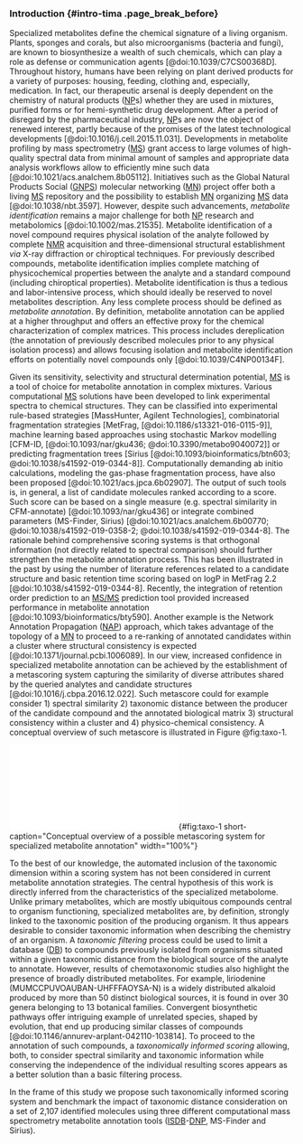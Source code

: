 ### Introduction {#intro-tima .page_break_before}

Specialized metabolites define the chemical signature of a living organism.
Plants, sponges and corals, but also microorganisms (bacteria and fungi), are known to biosynthesize a wealth of such chemicals, which can play a role as defense or communication agents [@doi:10.1039/C7CS00368D].
Throughout history, humans have been relying on plant derived products for a variety of purposes: housing, feeding, clothing and, especially, medication.
In fact, our therapeutic arsenal is deeply dependent on the chemistry of natural products ([NP](#np)s) whether they are used in mixtures, purified forms or for hemi-synthetic drug development.
After a period of disregard by the pharmaceutical industry, [NP](#np)s are now the object of renewed interest, partly because of the promises of the latest technological developments [@doi:10.1016/j.cell.2015.11.031].
Developments in metabolite profiling by mass spectrometry ([MS](#ms)) grant access to large volumes of high-quality spectral data from minimal amount of samples and appropriate data analysis workflows allow to efficiently mine such data [@doi:10.1021/acs.analchem.8b05112].
Initiatives such as the Global Natural Products Social ([GNPS](#gnps)) molecular networking ([MN](#mn)) project offer both a living [MS](#ms) repository and the possibility to establish [MN](#mn) organizing [MS](#ms) data [@doi:10.1038/nbt.3597].
However, despite such advancements, *metabolite identification* remains a major challenge for both [NP](#np) research and metabolomics [@doi:10.1002/mas.21535].
Metabolite identification of a novel compound requires physical isolation of the analyte followed by complete [NMR](#nmr) acquisition and three-dimensional structural establishment *via* X-ray diffraction or chiroptical techniques.
For previously described compounds, metabolite identification implies complete matching of physicochemical properties between the analyte and a standard compound (including chiroptical properties).
Metabolite identification is thus a tedious and labor-intensive process, which should ideally be reserved to novel metabolites description. Any less complete process should be defined as *metabolite annotation*.
By definition, metabolite annotation can be applied at a higher throughput and offers an effective proxy for the chemical characterization of complex matrices.
This process includes dereplication (the annotation of previously described molecules prior to any physical isolation process) and allows focusing isolation and metabolite identification efforts on potentially novel compounds only [@doi:10.1039/C4NP00134F].


Given its sensitivity, selectivity and structural determination potential, [MS](#ms) is a tool of choice for metabolite annotation in complex mixtures.
Various computational [MS](#ms) solutions have been developed to link experimental spectra to chemical structures. They can be classified into experimental rule-based strategies [MassHunter, Agilent Technologies], combinatorial fragmentation strategies [MetFrag, [@doi:10.1186/s13321-016-0115-9]], machine learning based approaches using stochastic Markov modelling [CFM-ID, [@doi:10.1093/nar/gku436; @doi:10.3390/metabo9040072]] or predicting fragmentation trees [Sirius [@doi:10.1093/bioinformatics/btn603; @doi:10.1038/s41592-019-0344-8]].
Computationally demanding ab initio calculations, modeling the gas-phase fragmentation process, have also been proposed [@doi:10.1021/acs.jpca.6b02907].
The output of such tools is, in general, a list of candidate molecules ranked according to a score.
Such score can be based on a single measure (e.g. spectral similarity in CFM-annotate) [@doi:10.1093/nar/gku436] or integrate combined parameters (MS-Finder, Sirius) [@doi:10.1021/acs.analchem.6b00770; @doi:10.1038/s41592-019-0358-2; @doi:10.1038/s41592-019-0344-8].
The rationale behind comprehensive scoring systems is that orthogonal information (not directly related to spectral comparison) should further strengthen the metabolite annotation process.
This has been illustrated in the past by using the number of literature references related to a candidate structure and basic retention time scoring based on logP in MetFrag 2.2 [@doi:10.1038/s41592-019-0344-8].
Recently, the integration of retention order prediction to an [MS/MS](#msms) prediction tool provided increased performance in metabolite annotation [@doi:10.1093/bioinformatics/bty590].
Another example is the Network Annotation Propagation ([NAP](#nap)) approach, which takes advantage of the topology of a [MN](#mn) to proceed to a re-ranking of annotated candidates within a cluster where structural consistency is expected [@doi:10.1371/journal.pcbi.1006089].
In our view, increased confidence in specialized metabolite annotation can be achieved by the establishment of a metascoring system capturing the similarity of diverse attributes shared by the queried analytes and candidate structures [@doi:10.1016/j.cbpa.2016.12.022].
Such metascore could for example consider 1) spectral similarity 2) taxonomic distance between the producer of the candidate compound and the annotated biological matrix 3) structural consistency within a cluster and 4) physico-chemical consistency.
A conceptual overview of such metascore is illustrated in Figure @fig:taxo-1.

![**Conceptual overview of a possible metascoring system for specialized metabolite annotation** incorporating 1) spectral similarity or fingerprint similarity 2) taxonomic distance between the biological source of the queried spectra and candidate annotations 3) structural consistency within a cluster (see [@doi:10.1371/journal.pcbi.1006089]) and 4) physico-chemical consistency (see [@doi:10.1186/s13321-016-0115-9; @doi:10.1093/bioinformatics/bty590]). A factor (w~n~) should allow to attribute relative weight to individual scores and modulate their contribution to the overall score.](images/taxo-1.pdf){#fig:taxo-1 short-caption="Conceptual overview of a possible metascoring system for specialized metabolite annotation" width="100%"}

To the best of our knowledge, the automated inclusion of the taxonomic dimension within a scoring system has not been considered in current metabolite annotation strategies.
The central hypothesis of this work is directly inferred from the characteristics of the specialized metabolome.
Unlike primary metabolites, which are mostly ubiquitous compounds central to organism functioning, specialized metabolites are, by definition, strongly linked to the taxonomic position of the producing organism.
It thus appears desirable to consider taxonomic information when describing the chemistry of an organism.
A *taxonomic filtering* process could be used to limit a database ([DB](#db)) to compounds previously isolated from organisms situated within a given taxonomic distance from the biological source of the analyte to annotate.
However, results of chemotaxonomic studies also highlight the presence of broadly distributed metabolites.
For example, liriodenine (MUMCCPUVOAUBAN-UHFFFAOYSA-N) is a widely distributed alkaloid produced by more than 50 distinct biological sources, it is found in over 30 genera belonging to 13 botanical families.
Convergent biosynthetic pathways offer intriguing example of unrelated species, shaped by evolution, that end up producing similar classes of compounds [@doi:10.1146/annurev-arplant-042110-103814].
To proceed to the annotation of such compounds, a *taxonomically informed scoring* allowing, both, to consider spectral similarity and taxonomic information while conserving the independence of the individual resulting scores appears as a better solution than a basic filtering process.

In the frame of this study we propose such taxonomically informed scoring system and benchmark the impact of taxonomic distance consideration on a set of 2,107 identified molecules using three different computational mass spectrometry metabolite annotation tools ([ISDB](#isdb)-[DNP](#dnp), MS-Finder and Sirius).